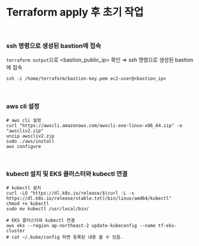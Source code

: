 # Terraform apply 후 초기 작업

<br>

### ssh 명령으로 생성된 bastion에 접속

`terraform output`으로 <bastion_public_ip> 확인 ⇒ ssh 명령으로 생성된 bastion에 접속

```
ssh -i /home/terraform/bastion-key.pem ec2-user@<bastion_ip>
```

<br>

### aws cli 설정

```
# aws cli 설정
curl "https://awscli.amazonaws.com/awscli-exe-linux-x86_64.zip" -o "awscliv2.zip"
unzip awscliv2.zip
sudo ./aws/install
aws configure
```

<br>

### kubectl 설치 및 EKS 클러스터와 kubectl 연결

```
# kubectl 설치
curl -LO "https://dl.k8s.io/release/$(curl -L -s https://dl.k8s.io/release/stable.txt)/bin/linux/amd64/kubectl"
chmod +x kubectl
sudo mv kubectl /usr/local/bin/

# EKS 클러스터와 kubectl 연결
aws eks --region ap-northeast-2 update-kubeconfig --name tf-eks-cluster
# cat ~/.kube/config 하면 등록된 내용 볼 수 있음.
```

<br>
<br>
<br>
